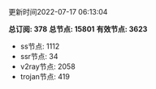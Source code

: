 更新时间2022-07-17 06:13:04

**总订阅: 378**
**总节点: 15801**
**有效节点: 3623**
- ss节点: 1112
- ssr节点: 34
- v2ray节点: 2058
- trojan节点: 419
